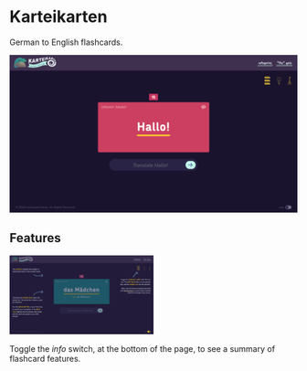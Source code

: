 # Karteikarten
 German to English flashcards.

 ![Homepage screenshot](images/read-me/homepage.png "Homepage screenshot")

## Features

 <img src="images/read-me/info.png" style="width: 50%">

 Toggle the *info* switch, at the bottom of the page, to see a summary of flashcard features.